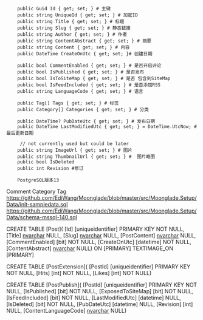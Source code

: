 		public Guid Id { get; set; } # 主键
		public string UniqueId { get; set; } # 加密ID
        public string Title { get; set; } # 标题
		public string Slug { get; set; } # 静态链接
		public string Author { get; set; } # 作者 
		public string ContentAbstract { get; set; } # 摘要
        public string Content { get; set; } # 内容
		public DateTime CreateOnUtc { get; set; }# 创建日期
		
        public bool CommentEnabled { get; set; } # 是否开启评论 
        public bool IsPublished { get; set; } # 是否发布
        public bool IsToSiteMap { get; set; } # 是否 包含到SiteMap
        public bool IsFeedIncluded { get; set; } # 是否添加RSS
        public string LanguageCode { get; set; } # 语言
		
        public Tag[] Tags { get; set; } # 标签
        public Category[] Categories { get; set; } # 分类
		
        public DateTime? PubDateUtc { get; set; } # 发布日期
        public DateTime LastModifiedUtc { get; set; } = DateTime.UtcNow; # 最后更新日期
		
		 // not currently used but could be later
        public string ImageUrl { get; set; } # 图片
        public string ThumbnailUrl { get; set; } #  图片略图
		public bool IsDeleted
		public int Revision #修订
		
		PostgreSQL版本13
Comment
Category
Tag		
https://github.com/EdiWang/Moonglade/blob/master/src/Moonglade.Setup/Data/init-sampledata.sql
https://github.com/EdiWang/Moonglade/blob/master/src/Moonglade.Setup/Data/schema-mssql-140.sql

CREATE TABLE [Post](
[Id] [uniqueidentifier] PRIMARY KEY NOT NULL,
[Title] [nvarchar](128) NULL,
[Slug] [nvarchar](128) NULL,
[PostContent] [nvarchar](max) NULL,
[CommentEnabled] [bit] NOT NULL,
[CreateOnUtc] [datetime] NOT NULL,
[ContentAbstract] [nvarchar](1024) NULL) ON [PRIMARY] TEXTIMAGE_ON [PRIMARY]


CREATE TABLE [PostExtension](
[PostId] [uniqueidentifier] PRIMARY KEY NOT NULL,
[Hits] [int] NOT NULL,
[Likes] [int] NOT NULL)


CREATE TABLE [PostPublish](
[PostId] [uniqueidentifier] PRIMARY KEY NOT NULL,
[IsPublished] [bit] NOT NULL,
[ExposedToSiteMap] [bit] NOT NULL,
[IsFeedIncluded] [bit] NOT NULL,
[LastModifiedUtc] [datetime] NULL,
[IsDeleted] [bit] NOT NULL,
[PubDateUtc] [datetime] NULL,
[Revision] [int] NULL,
[ContentLanguageCode] [nvarchar](8) NULL)